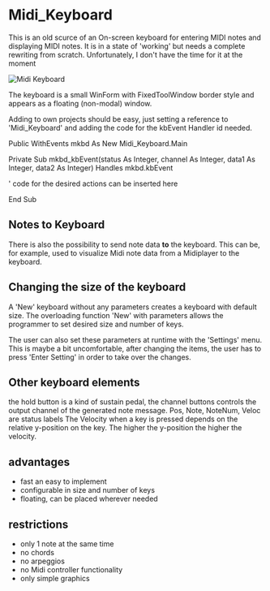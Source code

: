# Midi_Keyboard
This is an old scurce of an On-screen keyboard for entering MIDI notes and displaying MIDI notes.
It is in a state of 'working' but needs a complete rewriting from scratch. Unfortunately, I don't have the time for it at the moment

![Midi Keyboard](https://user-images.githubusercontent.com/88147904/136775248-fbb50008-694f-45ff-9c71-69b9d50da4b4.png)

The keyboard is a small WinForm with FixedToolWindow border style and appears as a floating (non-modal) window.

Adding to own projects should be easy, just setting a reference to 'Midi_Keyboard' and adding
the code for the kbEvent Handler id needed.

Public WithEvents mkbd As New Midi_Keyboard.Main

  Private Sub mkbd_kbEvent(status As Integer, channel As Integer, data1 As Integer, data2 As Integer) Handles mkbd.kbEvent

  ' code for the desired actions can be inserted here

  End Sub


## Notes to Keyboard

There is also the possibility to send note data **to** the keyboard. 
This can be, for example, used to visualize Midi note data from a Midiplayer to the keyboard.

## Changing the size of the keyboard

A 'New' keyboard without any parameters creates a keyboard with default size.
The overloading function 'New' with parameters allows the programmer to set desired size and number of keys. 

The user can also set these parameters at runtime with the 'Settings' menu. This is maybe a bit uncomfortable, after changing the items, the user has to press 'Enter Setting' in order to take over the changes.

## Other keyboard elements

the hold button is a kind of sustain pedal, the channel buttons controls the output channel of the generated note message.
Pos, Note, NoteNum, Veloc are status labels
The Velocity when a key is pressed depends on the relative y-position on the key. The higher the y-position the higher the velocity.

## advantages
- fast an easy to implement
- configurable in size and number of keys
- floating, can be placed wherever needed

## restrictions
- only 1 note at the same time
- no chords
- no arpeggios
- no Midi controller functionality
- only simple graphics



